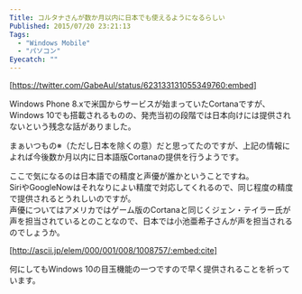 ```yaml
---
Title: コルタナさんが数か月以内に日本でも使えるようになるらしい
Published: 2015/07/20 23:21:13
Tags:
  - "Windows Mobile"
  - "パソコン"
Eyecatch: ""
---
```

[https://twitter.com/GabeAul/status/623133131055349760:embed]

Windows Phone 8.xで米国からサービスが始まっていたCortanaですが、Windows 10でも搭載されるものの、発売当初の段階では日本向けには提供されないという残念な話がありました。  

まぁいつもの※（ただし日本を除くの意）だと思ってたのですが、上記の情報によれば今後数か月以内に日本語版Cortanaの提供を行うようです。  

ここで気になるのは日本語での精度と声優が誰かということですね。  
SiriやGoogleNowはそれなりによい精度で対応してくれるので、同じ程度の精度で提供されるとうれしいのですが。  
声優についてはアメリカではゲーム版のCortanaと同じくジェン・テイラー氏が声を担当されているとのことなので、日本では小池亜希子さんが声を担当されるのでしょうか。  

[http://ascii.jp/elem/000/001/008/1008757/:embed:cite]

何にしてもWindows 10の目玉機能の一つですので早く提供されることを祈っています。